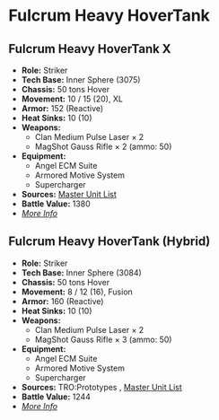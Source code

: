 # Fulcrum Heavy HoverTank 

## Fulcrum Heavy HoverTank X 

- **Role:** Striker 
- **Tech Base:** Inner Sphere (3075) 
- **Chassis:** 50 tons Hover 
- **Movement:** 10 / 15 (20), XL 
- **Armor:** 152 (Reactive) 
- **Heat Sinks:** 10 (10) 
- **Weapons:** 
  - Clan Medium Pulse Laser × 2 
  - MagShot Gauss Rifle × 2 (ammo: 50) 
- **Equipment:** 
  - Angel ECM Suite 
  - Armored Motive System 
  - Supercharger 
- **Sources:** [Master Unit List](http://masterunitlist.info/Unit/Details/1157/fulcrum-heavy-hovertank-x) 
- **Battle Value:** 1380 
- [*More Info*](fulcrum_heavy_hovertank/fulcrum_heavy_hovertank_x.md) 

## Fulcrum Heavy HoverTank (Hybrid) 

- **Role:** Striker 
- **Tech Base:** Inner Sphere (3084) 
- **Chassis:** 50 tons Hover 
- **Movement:** 8 / 12 (16), Fusion 
- **Armor:** 160 (Reactive) 
- **Heat Sinks:** 10 (10) 
- **Weapons:** 
  - Clan Medium Pulse Laser × 2 
  - MagShot Gauss Rifle × 3 (ammo: 50) 
- **Equipment:** 
  - Angel ECM Suite 
  - Armored Motive System 
  - Supercharger 
- **Sources:** TRO:Prototypes , [Master Unit List](http://masterunitlist.info/Unit/Details/4188/fulcrum-heavy-hover-tank-hybrid) 
- **Battle Value:** 1244 
- [*More Info*](fulcrum_heavy_hovertank/fulcrum_heavy_hovertank_hybrid.md) 

